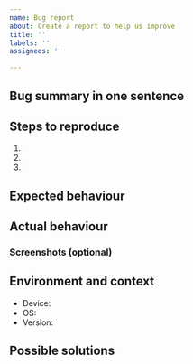 ```yaml
---
name: Bug report
about: Create a report to help us improve
title: ''
labels: ''
assignees: ''

---
```


## Bug summary in one sentence

## Steps to reproduce
1.
2.
3.

## Expected behaviour

## Actual behaviour

### Screenshots (optional)

## Environment and context
- Device:
- OS:
- Version:

## Possible solutions
